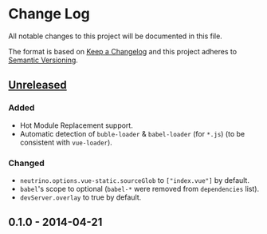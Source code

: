 # Change Log
All notable changes to this project will be documented in this file.

The format is based on [Keep a Changelog](http://keepachangelog.com/)
and this project adheres to [Semantic Versioning](http://semver.org/).

## [Unreleased](https://github.com/shyiko/neutrino-preset-vue-static/compare/0.1.0...HEAD)

### Added
- Hot Module Replacement support.
- Automatic detection of `buble-loader` & `babel-loader` (for `*.js`) (to be consistent with `vue-loader`).  

### Changed
- `neutrino.options.vue-static.sourceGlob` to `["index.vue"]` by default.
- `babel`'s scope to optional (`babel-*` were removed
 from `dependencies` list).
- `devServer.overlay` to true by default.

## 0.1.0 - 2014-04-21
